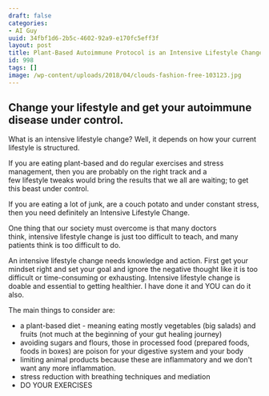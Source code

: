 ```yaml
---
draft: false
categories:
- AI Guy
uuid: 34fbf1d6-2b5c-4602-92a9-e170fc5eff3f
layout: post
title: Plant-Based Autoimmune Protocol is an Intensive Lifestyle Change
id: 998
tags: []
image: /wp-content/uploads/2018/04/clouds-fashion-free-103123.jpg
---
```


## Change your lifestyle and get your autoimmune disease under control.

What is an intensive lifestyle change? Well, it depends on how your current lifestyle is structured.

If you are eating plant-based and do regular exercises and stress management, then you are probably on the right track and a few&nbsp;lifestyle&nbsp;tweaks would bring the results that we all are waiting; to get this beast under control.

If you are eating a lot of junk, are a couch potato and under constant&nbsp;stress, then you need definitely an&nbsp;Intensive Lifestyle Change.

One thing that our society must overcome is that many doctors think,&nbsp;intensive lifestyle change is just too difficult to teach, and many patients think is too difficult to do.

An intensive lifestyle change&nbsp;needs knowledge and action. First get your mindset right and set your goal and ignore the negative thought like it is too difficult&nbsp;or time-consuming or exhausting. Intensive lifestyle change is doable and essential to getting healthier. I have done it and YOU can do it also.

The main things to consider are:

- a plant-based diet - meaning eating mostly vegetables (big salads)&nbsp;and fruits (not much at the beginning&nbsp;of your gut healing journey)
- avoiding sugars and flours, those in processed food (prepared foods, foods in boxes) are poison&nbsp;for your digestive system and your body
- limiting animal products because these are inflammatory and we don't want any more inflammation.
- stress reduction with breathing techniques&nbsp;and mediation
- DO YOUR&nbsp;EXERCISES
